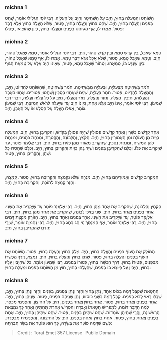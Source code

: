 
### michna 1
הַשּׁוֹחֵט וְהַמַּעֲלֶה בַחוּץ, חַיָּב עַל הַשְּׁחִיטָה וְחַיָּב עַל הָעֲלִיָּה. רַבִּי יוֹסֵי הַגְּלִילִי אוֹמֵר, שָׁחַט בִּפְנִים וְהֶעֱלָה בַחוּץ, חַיָּב. שָׁחַט בַּחוּץ וְהֶעֱלָה בַחוּץ, פָּטוּר, שֶׁלֹּא הֶעֱלָה בַחוּץ אֶלָּא דָבָר פָּסוּל. אָמְרוּ לוֹ, אַף הַשּׁוֹחֵט בִּפְנִים וּמַעֲלֶה בַחוּץ, כֵּיוָן שֶׁהוֹצִיאוֹ, פְּסָלוֹ: 

### michna 2
טָמֵא שֶׁאָכַל, בֵּין קֹדֶשׁ טָמֵא וּבֵין קֹדֶשׁ טָהוֹר, חַיָּב. רַבִּי יוֹסֵי הַגְּלִילִי אוֹמֵר, טָמֵא שֶׁאָכַל טָהוֹר, חַיָּב. וְטָמֵא שֶׁאָכַל טָמֵא, פָּטוּר, שֶׁלֹּא אָכַל אֶלָּא דָבָר טָמֵא. אָמְרוּ לוֹ, אַף טָמֵא שֶׁאָכַל טָהוֹר, כֵּיוָן שֶׁנָּגַע בּוֹ, טִמְּאָהוּ. וְטָהוֹר שֶׁאָכַל טָמֵא, פָּטוּר, שֶׁאֵינוֹ חַיָּב אֶלָּא עַל טֻמְאַת הַגּוּף: 

### michna 3
חֹמֶר בַּשְּׁחִיטָה מִבָּעֲלִיָּה, וּבָעֲלִיָּה מִבַּשְּׁחִיטָה. חֹמֶר בַּשְּׁחִיטָה, שֶׁהַשּׁוֹחֵט לְהֶדְיוֹט, חַיָּב, וְהַמַּעֲלֶה לְהֶדְיוֹט, פָּטוּר. חֹמֶר בָּעֲלִיָּה, שְׁנַיִם שֶׁאָחֲזוּ בְסַכִּין וְשָׁחֲטוּ, פְּטוּרִים. אָחֲזוּ בְאֵבָר וְהֶעֱלוּהוּ, חַיָּבִין. הֶעֱלָה, וְחָזַר וְהֶעֱלָה, וְחָזַר וְהֶעֱלָה, חַיָּב עַל כָּל עֲלִיָּה וַעֲלִיָּה, דִּבְרֵי רַבִּי שִׁמְעוֹן. רַבִּי יוֹסֵי אוֹמֵר, אֵינוֹ חַיָּב אֶלָּא אַחַת, וְאֵינוֹ חַיָּב עַד שֶׁיַּעֲלֶה לְרֹאשׁ הַמִּזְבֵּחַ. רַבִּי שִׁמְעוֹן אוֹמֵר, אֲפִלּוּ הֶעֱלָה עַל הַסֶּלַע אוֹ עַל הָאֶבֶן, חַיָּב: 

### michna 4
אֶחָד קָדָשִׁים כְּשֵׁרִין וְאֶחָד קָדָשִׁים פְּסוּלִין שֶׁהָיָה פְסוּלָן בַּקֹּדֶשׁ, וְהִקְרִיבָן בַּחוּץ, חַיָּב. הַמַּעֲלֶה כַזַּיִת מִן הָעוֹלָה וּמִן הָאֵמוּרִין בַּחוּץ, חַיָּב. הַקֹּמֶץ, וְהַלְּבוֹנָה, וְהַקְּטֹרֶת, וּמִנְחַת כֹּהֲנִים, וּמִנְחַת כֹּהֵן הַמָּשִׁיחַ, וּמִנְחַת נְסָכִין, שֶׁהִקְרִיב מֵאַחַד מֵהֶן כַּזַיִת בַּחוּץ, חַיָּב. רַבִּי אֶלְעָזָר פּוֹטֵר, עַד שֶׁיַּקְרִיב אֶת כֻּלּוֹ. וְכֻלָּם שֶׁהִקְרִיבָן בִּפְנִים וְשִׁיֵּר בָּהֶן כַּזַּיִת וְהִקְרִיבָן בַּחוּץ, חַיָּב. וְכֻלָּם שֶׁחָסְרוּ כָל שֶׁהֵן, וְהִקְרִיבָן בַּחוּץ, פָּטוּר: 

### michna 5
הַמַּקְרִיב קָדָשִׁים וְאֵמוּרֵיהֶם בַּחוּץ, חַיָּב. מִנְחָה שֶׁלֹּא נִקְמְצָה וְהִקְרִיבָהּ בַּחוּץ, פָּטוּר. קְמָצָהּ, וְחָזַר קֻמְצָהּ לְתוֹכָהּ, וְהִקְרִיבָהּ בַּחוּץ, חַיָּב: 

### michna 6
הַקֹּמֶץ וְהַלְּבוֹנָה, שֶׁהִקְרִיב אֶת אַחַד מֵהֶן בַּחוּץ, חַיָּב. רַבִּי אֶלְעָזָר פּוֹטֵר עַד שֶׁיַּקְרִיב אֶת הַשֵּׁנִי. אֶחָד בִּפְנִים וְאֶחָד בַּחוּץ, חַיָּב. שְׁנֵי בְזִיכֵי לְבוֹנָה, שֶׁהִקְרִיב אֶת אַחַד מֵהֶן בַּחוּץ, חַיָּב. רַבִּי אֶלְעָזָר פּוֹטֵר, עַד שֶׁיַּקְרִיב אֶת הַשֵּׁנִי. אֶחָד בִּפְנִים וְאֶחָד בַּחוּץ, חַיָּב. הַזּוֹרֵק מִקְצָת דָּמִים בַּחוּץ, חַיָּב. רַבִּי אֶלְעָזָר אוֹמֵר, אַף הַמְנַסֵּךְ מֵי חָג בֶּחָג בַּחוּץ, חַיָּב. רַבִּי נְחֶמְיָה אוֹמֵר, שְׁיָרֵי הַדָּם שֶׁהִקְרִיבָן בַּחוּץ, חַיָּב: 

### michna 7
הַמּוֹלֵק אֶת הָעוֹף בִּפְנִים וְהֶעֱלָה בַחוּץ, חַיָּב. מָלַק בַּחוּץ וְהֶעֱלָה בַחוּץ, פָּטוּר. הַשּׁוֹחֵט אֶת הָעוֹף בִּפְנִים וְהֶעֱלָה בַחוּץ, פָּטוּר. שָׁחַט בַּחוּץ וְהֶעֱלָה בַחוּץ, חַיָּב. נִמְצָא, דֶּרֶךְ הֶכְשֵׁרוֹ מִבִּפְנִים, פְּטוּרוֹ בַחוּץ. דֶּרֶךְ הֶכְשֵׁרוֹ בַחוּץ, פְּטוּרוֹ בִפְנִים. רַבִּי שִׁמְעוֹן אוֹמֵר, כֹּל שֶׁחַיָּבִין עָלָיו בַחוּץ, חַיָּבִין עַל כַּיּוֹצֵא בוֹ בִפְנִים, שֶׁהֶעֱלָהוּ בַחוּץ, חוּץ מִן הַשּׁוֹחֵט בִּפְנִים וּמַעֲלֶה בַחוּץ: 

### michna 8
הַחַטָּאת שֶׁקִּבֵּל דָּמָהּ בְּכוֹס אֶחָד, נָתַן בַּחוּץ וְחָזַר וְנָתַן בִּפְנִים, בִּפְנִים וְחָזַר וְנָתַן בַּחוּץ, חַיָּב, שֶׁכֻּלּוֹ רָאוּי לָבֹא בִפְנִים. קִבֵּל דָּמָהּ בִּשְׁנֵי כוֹסוֹת, נָתַן שְׁנֵיהֶם בִּפְנִים, פָּטוּר. שְׁנֵיהֶן בַּחוּץ, חַיָּב. אֶחָד בִּפְנִים וְאֶחָד בַּחוּץ, פָּטוּר. אֶחָד בַּחוּץ וְאֶחָד בִּפְנִים, חַיָּב עַל הַחִיצוֹן, וְהַפְּנִימִי מְכַפֵּר. לְמַה הַדָּבָר דּוֹמֶה, לְמַפְרִישׁ חַטָּאתוֹ וְאָבְדָה וְהִפְרִישׁ אַחֶרֶת תַּחְתֶּיהָ וְאַחַר כָּךְ נִמְצֵאת הָרִאשׁוֹנָה, וַהֲרֵי שְׁתֵּיהֶן עוֹמְדוֹת. שָׁחַט שְׁתֵּיהֶן בִּפְנִים, פָּטוּר. שָׁחַט שְׁתֵּיהֶן בַּחוּץ, חַיָּב. אַחַת בִּפְנִים וְאַחַת בַּחוּץ, פָּטוּר. אַחַת בַּחוּץ וְאַחַת בִּפְנִים, חַיָּב עַל הַחִיצוֹנָה, וְהַפְּנִימִית מְכַפֶּרֶת. כְּשֵׁם שֶׁדָּמָהּ פּוֹטֵר אֶת בְּשָׂרָהּ, כָּךְ הוּא פוֹטֵר אֶת בְּשַׂר חֲבֶרְתָּהּ: 

>Credit : Torat Emet 357
>License : Public Domain 